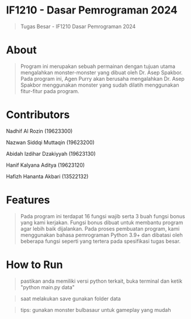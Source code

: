 # IF1210 - Dasar Pemrograman 2024
> Tugas Besar - IF1210 Dasar Pemrograman 2024

# About
> Program ini merupakan sebuah permainan dengan tujuan utama mengalahkan monster-monster yang dibuat oleh Dr. Asep Spakbor. Pada program ini, Agen Purry akan berusaha mengalahkan Dr. Asep Spakbor menggunakan monster yang sudah dilatih menggunakan fitur-fitur pada program. 
# Contributors
Nadhif Al Rozin (19623300) 

Nazwan Siddqi Muttaqin (19623200) 

Abidah Izdihar Dzakiyyah (19623130) 

Hanif Kalyana Aditya (19623120) 

Hafizh Hananta Akbari (13522132) 
# Features
> Pada program ini terdapat 16 fungsi wajib serta 3 buah fungsi bonus yang kami kerjakan. Fungsi bonus dibuat untuk membantu program agar lebih baik dijalankan. Pada proses pembuatan program, kami menggunakan bahasa pemrograman Python 3.9+ dan dibatasi oleh beberapa fungsi seperti yang tertera pada spesifikasi tugas besar. 
# How to Run
> pastikan anda memiliki versi python terkait, buka terminal dan ketik "python main.py data"

> saat melakukan save gunakan folder data

> tips: gunakan monster bulbasaur untuk gameplay yang mudah
